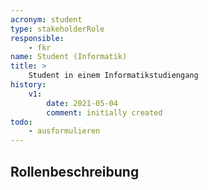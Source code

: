 ```yaml
---
acronym: student
type: stakeholderRole
responsible: 
    - fkr
name: Student (Informatik)
title: >
    Student in einem Informatikstudiengang 
history:
    v1:
        date: 2021-05-04
        comment: initially created
todo: 
    - ausformulieren                    
---
```


## Rollenbeschreibung